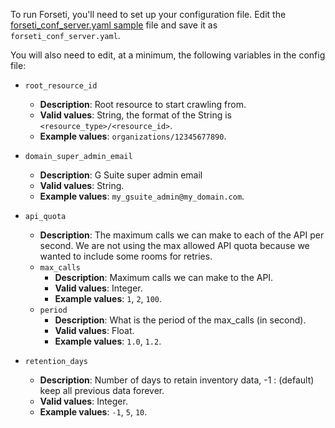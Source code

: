 To run Forseti, you'll need to set up your configuration file. Edit
the [forseti_conf_server.yaml sample](https://github.com/GoogleCloudPlatform/forseti-security/blob/2.0-dev/configs/server/forseti_conf_server.yaml.sample)
file and save it as `forseti_conf_server.yaml`.

You will also need to edit, at a minimum, the following variables in the config file:

* `root_resource_id`
  * **Description**: Root resource to start crawling from.
  * **Valid values**: String, the format of the String is `<resource_type>/<resource_id>`.
  * **Example values**: `organizations/12345677890`.

* `domain_super_admin_email`
  * **Description**: G Suite super admin email
  * **Valid values**: String.
  * **Example values**: `my_gsuite_admin@my_domain.com`.

* `api_quota`
  * **Description**: The maximum calls we can make to each of the API per second. We are not using the max allowed API quota because we wanted to include some rooms for retries.
  - `max_calls`
    * **Description**: Maximum calls we can make to the API.
    * **Valid values**: Integer.
    * **Example values**: `1`, `2`, `100`.
  - `period`
    * **Description**: What is the period of the max_calls (in second).
    * **Valid values**: Float.
    * **Example values**: `1.0`, `1.2`.

* `retention_days`
  * **Description**: Number of days to retain inventory data, -1 : (default) keep all previous data forever.
  * **Valid values**: Integer.
  * **Example values**: `-1`, `5`, `10`.
